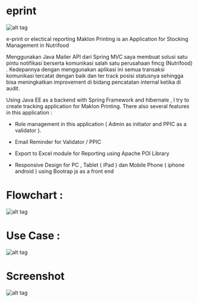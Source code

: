# eprint

![alt tag](http://docs.spring.io/autorepo/docs/spring/3.1.1.RELEASE/spring-framework-reference/htmlsingle/images/pdf-logo.png)

e-print or electical reporting  Maklon Printing is an Application for Stocking Management in Nutrifood 

Menggunakan Java Mailer API dari Spring MVC saya membuat solusi satu pintu notifikasi berserta komunikasi 
salah satu perusahaan fmcg (Nutrifood) . Kedepannya dengan menggunakan aplikasi ini semua transaksi komunikasi tercatat 
dengan baik dan ter track posisi statusnya sehingga bisa meningkatkan improvement di bidang pencatatan internal ketika di audit.

Using Java EE as a backend with Spring Framework and hibernate , I try to create tracking application for Maklon Printing.
There also several features in this application : 

- Role management in this application ( Admin as initiator and PPIC as a validator ).

- Email Reminder for  Validator / PPIC 

- Export to Excel module for Reporting using Apache POI Library

- Responsive Design for PC , Tablet ( iPad ) dan Mobile Phone ( iphone android ) using Bootrap js as a front end 

# Flowchart : 
![alt tag](http://i.imgur.com/Ic8q98F.png)

# Use Case :
![alt tag](http://i.imgur.com/MFnbDJP.png)


# Screenshot
![alt tag](http://67.media.tumblr.com/6595c89fb4c992f68cf70136fd06d77c/tumblr_o9p54ugT8G1qgyqeco1_500.jpg)

